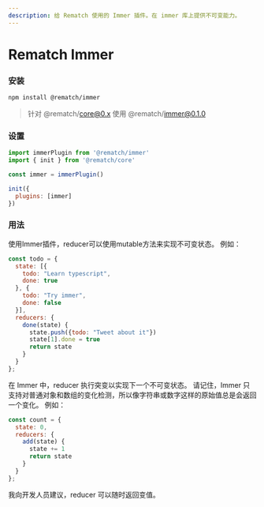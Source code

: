 ```yaml
---
description: 给 Rematch 使用的 Immer 插件。在 immer 库上提供不可变能力。
---
```


# Rematch Immer

### 安装

```bash
npm install @rematch/immer
```

> 针对 @rematch/core@0.x 使用 @rematch/immer@0.1.0

### 设置

```javascript
import immerPlugin from '@rematch/immer'
import { init } from '@rematch/core'

const immer = immerPlugin()

init({
  plugins: [immer]
})
```

### 用法

使用Immer插件，reducer可以使用mutable方法来实现不可变状态。 例如：

```javascript
const todo = {
  state: [{
    todo: "Learn typescript",
    done: true
  }, {
    todo: "Try immer",
    done: false
  }],
  reducers: {
    done(state) {
      state.push({todo: "Tweet about it"})
      state[1].done = true
      return state
    }
  }
};
```

在 Immer 中，reducer 执行突变以实现下一个不可变状态。 请记住，Immer 只支持对普通对象和数组的变化检测，所以像字符串或数字这样的原始值总是会返回一个变化。 例如：

```javascript
const count = {
  state: 0,
  reducers: {
    add(state) {
      state += 1
      return state
    }
  }
};
```

我向开发人员建议，reducer 可以随时返回变值。





